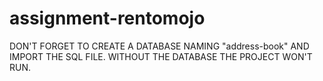 # assignment-rentomojo


DON'T FORGET TO CREATE A DATABASE NAMING "address-book" AND IMPORT THE SQL FILE.
WITHOUT THE DATABASE THE PROJECT WON'T RUN.
